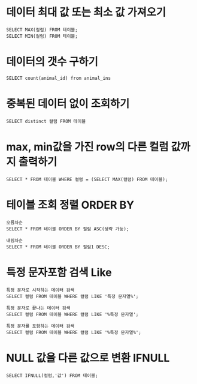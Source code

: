 # 데이터 최대 값 또는 최소 값 가져오기

    SELECT MAX(컬럼) FROM 테이블;
    SELECT MIN(컬럼) FROM 테이블;

# 데이터의 갯수 구하기

    SELECT count(animal_id) from animal_ins

# 중복된 데이터 없이 조회하기

    SELECT distinct 컬럼 FROM 테이블

# max, min값을 가진 row의 다른 컬럼 값까지 출력하기

    SELECT * FROM 테이블 WHERE 컬럼 = (SELECT MAX(컬럼) FROM 테이블);

# 테이블 조회 정렬 ORDER BY

    오름차순
    SELECT * FROM 테이블 ORDER BY 컬럼 ASC(생략 가능);

    내림차순
    SELECT * FROM 테이블 ORDER BY 컬럼1 DESC;

# 특정 문자포함 검색 Like

    특정 문자로 시작하는 데이터 검색
    SELECT 컬럼 FROM 테이블 WHERE 컬럼 LIKE '특정 문자열%';

    특정 문자로 끝나는 데이터 검색
    SELECT 컬럼 FROM 테이블 WHERE 컬럼 LIKE '%특정 문자열';

    특정 문자를 포함하는 데이터 검색
    SELECT 컬럼 FROM 테이블 WHERE 컬럼 LIKE '%특정 문자열%';

# NULL 값을 다른 값으로 변환 IFNULL

    SELECT IFNULL(컬럼,'값') FROM 테이블;
